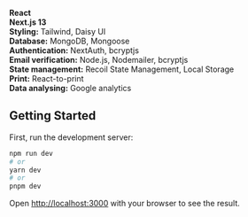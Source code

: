 <b>React</b>
<br/>
<b>Next.js 13</b>
<br/>
<b>Styling:</b> Tailwind, Daisy UI
<br/>
<b>Database:</b> MongoDB, Mongoose
<br/>
<b>Authentication:</b> NextAuth, bcryptjs
<br/>
<b>Email verification:</b> Node.js, Nodemailer, bcryptjs
<br/>
<b>State management:</b> Recoil State Management, Local Storage
<br/>
<b>Print:</b> React-to-print
<br/>
<b>Data analysing:</b> Google analytics









## Getting Started

First, run the development server:

```bash
npm run dev
# or
yarn dev
# or
pnpm dev
```

Open [http://localhost:3000](http://localhost:3000) with your browser to see the result.


